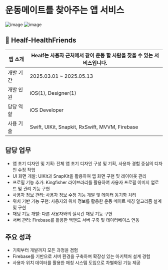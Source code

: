 
# 운동메이트를 찾아주는 앱 서비스

![image](https://github.com/user-attachments/assets/9e497b3e-f05c-4ab7-b11e-17a5861d1ce7)
![image](https://github.com/user-attachments/assets/43c1bf51-fe8f-49ad-9cea-aeb18bd2efd0)

## 📎 Healf-HealthFriends

| 앱 소개 | Healf는 사용자 근처에서 같이 운동 할 사람을 찾을 수 있는 서비스입니다. |
| --- | --- |
| 개발 기간 | 2025.03.01 ~ 2025.05.13 |
| 개발 인원 | iOS(1), Designer(1) |
| 담당 역할 | iOS Developer |
| 사용 기술 | Swift, UIKit, Snapkit, RxSwift, MVVM, Firebase |

## 담당 업무

- 앱 초기 디자인 및 기획: 전체 앱 초기 디자인 구성 및 기획, 사용자 경험 중심의 디자인 수정 작업
- UI 화면 개발: UIKit과 SnapKit을 활용하여 앱 화면 구현 및 레이아웃 관리
- 프로필 기능 추가: Kingfisher 라이브러리를 활용하여 사용자 프로필 이미지 업로드 및 관리 기능 구현
- 사용자 정보 관리: 사용자 정보 수정 기능 개발 및 데이터 동기화 처리
- 위치 기반 기능 구현: 사용자의 위치 정보를 활용한 운동 메이트 매칭 알고리즘 설계 및 구현
- 채팅 기능 개발: 다른 사용자와의 실시간 채팅 기능 구현
- 서버 관리: Firebase를 활용한 백엔드 서버 구축 및 데이터베이스 연동

## 주요 성과

- 기획부터 개발까지 모든 과정을 겸험
- Firebase를 기반으로 서버 환경을 구축하며 확장성 있는 아키텍처 설계 경험
- 사용자 위치 데이터를 활용한 매칭 시스템 도입으로 차별화된 기능 제공
